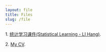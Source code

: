 ```yaml
---
layout: file
title: Files
slug: /file
---
```

<p>1. <a href="https://xufeng.de/files/StatisticalLearningLH">统计学习课件(Statistical Learning - LI Hang)</a>.</p>
<p>2. <a href="/assets/pdf/cv/xufeng_cv.pdf">My CV</a>.</p>
